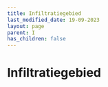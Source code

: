 ```yaml
---
title: Infiltratiegebied
last_modified_date: 19-09-2023
layout: page
parent: I
has_children: false
---
```


Infiltratiegebied
=================

